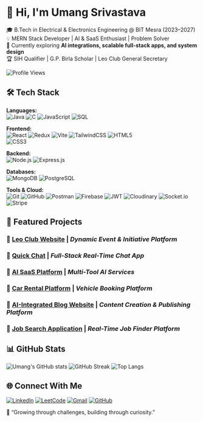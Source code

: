 # 👋 Hi, I'm Umang Srivastava  

🎓 B.Tech in Electrical & Electronics Engineering @ BIT Mesra (2023–2027)  
💡 MERN Stack Developer | AI & SaaS Enthusiast | Problem Solver  
🌱 Currently exploring **AI integrations, scalable full-stack apps, and system design**  
🏆 SIH Qualifier | G.P. Birla Scholar | Leo Club General Secretary  

![Profile Views](https://komarev.com/ghpvc/?username=umangUS002&label=Profile%20Views&color=0e75b6&style=flat)



## 🛠 Tech Stack  

**Languages:**  
![Java](https://img.shields.io/badge/Java-007396?style=for-the-badge&logo=openjdk&logoColor=white)  ![C](https://img.shields.io/badge/C-00599C?style=for-the-badge&logo=c&logoColor=white) ![JavaScript](https://img.shields.io/badge/JavaScript-F7DF1E?style=for-the-badge&logo=javascript&logoColor=black) ![SQL](https://img.shields.io/badge/SQL-003B57?style=for-the-badge&logo=postgresql&logoColor=white)  

**Frontend:**  
![React](https://img.shields.io/badge/React-20232A?style=for-the-badge&logo=react&logoColor=61DAFB)  ![Redux](https://img.shields.io/badge/Redux-593D88?style=for-the-badge&logo=redux&logoColor=white)  ![Vite](https://img.shields.io/badge/Vite-646CFF?style=for-the-badge&logo=vite&logoColor=white)  ![TailwindCSS](https://img.shields.io/badge/TailwindCSS-38B2AC?style=for-the-badge&logo=tailwind-css&logoColor=white) ![HTML5](https://img.shields.io/badge/HTML5-E34F26?style=for-the-badge&logo=html5&logoColor=white)  
![CSS3](https://img.shields.io/badge/CSS3-1572B6?style=for-the-badge&logo=css3&logoColor=white) 

**Backend:**  
![Node.js](https://img.shields.io/badge/Node.js-339933?style=for-the-badge&logo=node.js&logoColor=white)  ![Express.js](https://img.shields.io/badge/Express.js-000000?style=for-the-badge&logo=express&logoColor=white)

**Databases:**  
![MongoDB](https://img.shields.io/badge/MongoDB-47A248?style=for-the-badge&logo=mongodb&logoColor=white)  ![PostgreSQL](https://img.shields.io/badge/PostgreSQL-4169E1?style=for-the-badge&logo=postgresql&logoColor=white)  

**Tools & Cloud:**  
![Git](https://img.shields.io/badge/Git-F05032?style=for-the-badge&logo=git&logoColor=white)  ![GitHub](https://img.shields.io/badge/GitHub-181717?style=for-the-badge&logo=github&logoColor=white)  ![Postman](https://img.shields.io/badge/Postman-FF6C37?style=for-the-badge&logo=postman&logoColor=white)  ![Firebase](https://img.shields.io/badge/Firebase-FFCA28?style=for-the-badge&logo=firebase&logoColor=black)  ![JWT](https://img.shields.io/badge/JWT-000000?style=for-the-badge&logo=jsonwebtokens&logoColor=white)  ![Cloudinary](https://img.shields.io/badge/Cloudinary-3448C5?style=for-the-badge&logo=cloudinary&logoColor=white)  ![Socket.io](https://img.shields.io/badge/Socket.io-010101?style=for-the-badge&logo=socket.io&logoColor=white)  ![Stripe](https://img.shields.io/badge/Stripe-008CDD?style=for-the-badge&logo=stripe&logoColor=white)  


## 🚀 Featured Projects  

### 🔹 [Leo Club Website](https://www.leoclubbitmesra.in/) | *Dynamic Event & Initiative Platform*  
### 🔹 [Quick Chat](https://quick-chat-sepia.vercel.app) | *Full-Stack Real-Time Chat App*  
### 🔹 [AI SaaS Platform](https://ai-saas-app-wine-phi.vercel.app/) | *Multi-Tool AI Services*  
### 🔹 [Car Rental Platform](https://car-rental-seven-wheat.vercel.app) | *Vehicle Booking Platform*  
### 🔹 [AI-Integrated Blog Website](https://quick-blogg.vercel.app/) | *Content Creation & Publishing Platform*  
### 🔹 [Job Search Application](https://job-search-five-chi.vercel.app/) | *Real-Time Job Finder Platform* 


## 📊 GitHub Stats  
![Umang's GitHub stats](https://github-readme-stats.vercel.app/api?username=umangUS002&show_icons=true&theme=tokyonight)  ![GitHub Streak](https://github-readme-streak-stats.herokuapp.com/?user=umangUS002&theme=tokyonight) 
![Top Langs](https://github-readme-stats.vercel.app/api/top-langs/?username=umangUS002&layout=compact&theme=tokyonight)


## 🌐 Connect With Me  
[![LinkedIn](https://img.shields.io/badge/LinkedIn-blue?logo=linkedin&logoColor=white)](https://www.linkedin.com/in/umang-srivastava-339b131b6/)  [![LeetCode](https://img.shields.io/badge/LeetCode-orange?logo=leetcode&logoColor=white)](https://leetcode.com/u/umang-us/)  [![Gmail](https://img.shields.io/badge/Email-red?logo=gmail&logoColor=white)](mailto:umang1gb@gmail.com)  [![GitHub](https://img.shields.io/badge/GitHub-black?logo=github&logoColor=white)](https://github.com/umangUS002)  

🌱 “Growing through challenges, building through curiosity.”
